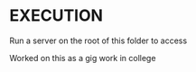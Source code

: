 # EXECUTION

Run a server on the root of this folder to access

Worked on this as a gig work in college
